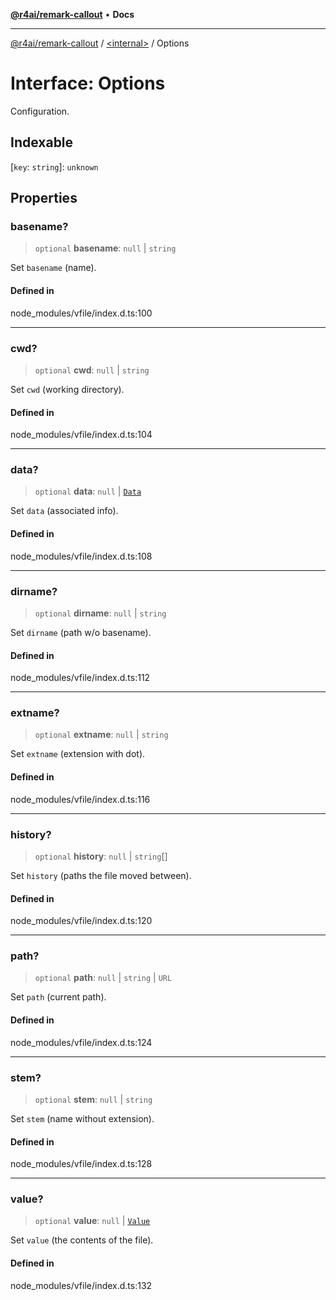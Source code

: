 [**@r4ai/remark-callout**](../../README.md) • **Docs**

***

[@r4ai/remark-callout](../../globals.md) / [\<internal\>](../README.md) / Options

# Interface: Options

Configuration.

## Indexable

 \[`key`: `string`\]: `unknown`

## Properties

### basename?

> `optional` **basename**: `null` \| `string`

Set `basename` (name).

#### Defined in

node\_modules/vfile/index.d.ts:100

***

### cwd?

> `optional` **cwd**: `null` \| `string`

Set `cwd` (working directory).

#### Defined in

node\_modules/vfile/index.d.ts:104

***

### data?

> `optional` **data**: `null` \| [`Data`](../type-aliases/Data.md)

Set `data` (associated info).

#### Defined in

node\_modules/vfile/index.d.ts:108

***

### dirname?

> `optional` **dirname**: `null` \| `string`

Set `dirname` (path w/o basename).

#### Defined in

node\_modules/vfile/index.d.ts:112

***

### extname?

> `optional` **extname**: `null` \| `string`

Set `extname` (extension with dot).

#### Defined in

node\_modules/vfile/index.d.ts:116

***

### history?

> `optional` **history**: `null` \| `string`[]

Set `history` (paths the file moved between).

#### Defined in

node\_modules/vfile/index.d.ts:120

***

### path?

> `optional` **path**: `null` \| `string` \| `URL`

Set `path` (current path).

#### Defined in

node\_modules/vfile/index.d.ts:124

***

### stem?

> `optional` **stem**: `null` \| `string`

Set `stem` (name without extension).

#### Defined in

node\_modules/vfile/index.d.ts:128

***

### value?

> `optional` **value**: `null` \| [`Value`](../type-aliases/Value.md)

Set `value` (the contents of the file).

#### Defined in

node\_modules/vfile/index.d.ts:132

